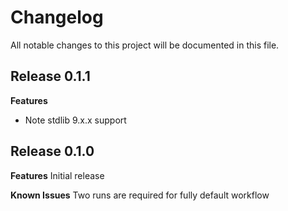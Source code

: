 # Changelog

All notable changes to this project will be documented in this file.

## Release 0.1.1

**Features**
- Note stdlib 9.x.x support

## Release 0.1.0

**Features**
Initial release

**Known Issues**
Two runs are required for fully default workflow
